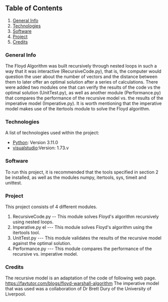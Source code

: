 ## Table of Contents
1. [General Info](#general-info)
2. [Technologies](#technologies)
3. [Software](#software)
4. [Project](#project)
5. [Credits](#credits)


### General Info

The Floyd Algorithm was built recursively through nested loops in such a way that it was interactive (RecursiveCode.py), that is, the computer would question the user about the number of vectors and the distance between them to later offer an optimal solution after a series of calculations. There were added two modules one that can verify the results of the code vs the optimal solution (UnitTest.py), as well as another module (Performance.py) that compares the performance of the recursive model vs. the results of the imperative model (Imperative.py). It is worth mentioning that the imperative model makes use of the itertools module to solve the Floyd algorithm.

### Technologies

A list of technologies used within the project:
* [Python](https://www.python.org/downloads/): Version 3.11.0 
* [visualstudio](https://visualstudio.microsoft.com/es/):Version: 1.73.v 


### Software
To run this project, it is recommended that the tools specified in section 2 be installed, as well as the modules numpy, itertools, sys, timeit and unittest.

### Project
This project consists of 4 different modules.

1. RecursiveCode.py -- This module solves Floyd's algorithm recursively using nested loops.
2. Imperative.py el --- This module solves Floyd's algorithm using the itertools tool.
3. UnitTest.py --- This module validates the results of the recursive model against the optimal solution.
4. Performance.py --- This module compares the performance of the recursive vs. imperative model.

### Credits
The recursive model is an adaptation of the code of following web page. https://favtutor.com/blogs/floyd-warshall-algorithm
The imperative model that was used was a collaboration of Dr Brett Dury of the University of Liverpool.




